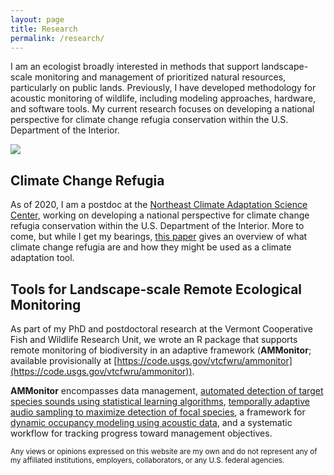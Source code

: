 ```yaml
---
layout: page
title: Research
permalink: /research/
---
```


I am an ecologist broadly interested in methods that support landscape-scale monitoring and management of prioritized natural resources, particularly on public lands. Previously, I have developed methodology for acoustic monitoring of wildlife, including modeling approaches, hardware, and software tools. My current research focuses on developing a national perspective for climate change refugia conservation within the U.S. Department of the Interior.

![](http://cbalantic.github.io/images/research1.JPG)

## Climate Change Refugia 
As of 2020, I am a postdoc at the [Northeast Climate Adaptation Science Center](https://necsc.umass.edu/), working on developing a national perspective for climate change refugia conservation within the U.S. Department of the Interior. More to come, but while I get my bearings, [this paper](https://journals.plos.org/plosone/article?id=10.1371/journal.pone.0159909) gives an overview of what climate change refugia are and how they might be used as a climate adaptation tool.

## Tools for Landscape-scale Remote Ecological Monitoring
As part of my PhD and postdoctoral research at the Vermont Cooperative Fish and Wildlife Research Unit, we wrote an R package that supports remote monitoring of biodiversity in an adaptive framework (**AMMonitor**; available provisionally at [https://code.usgs.gov/vtcfwru/ammonitor](https://code.usgs.gov/vtcfwru/ammonitor)). 

**AMMonitor** encompasses data management, [automated detection of target species sounds using statistical learning algorithms](https://www.tandfonline.com/doi/full/10.1080/09524622.2019.1605309), [temporally adaptive audio sampling to maximize detection of focal species](https://onlinelibrary.wiley.com/doi/full/10.1002/ece3.5579), a framework for [dynamic occupancy modeling using acoustic data](https://esajournals.onlinelibrary.wiley.com/doi/abs/10.1002/eap.1854), and a systematic workflow for tracking progress toward management objectives.


<sub> Any views or opinions expressed on this website are my own and do not represent any of my affiliated institutions, employers, collaborators, or any U.S. federal agencies. </sub>
